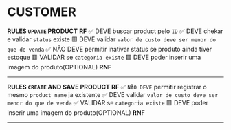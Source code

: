 # CUSTOMER

**RULES `UPDATE` PRODUCT**
**RF**
✅ DEVE buscar product pelo `ID`
✅ DEVE chekar e validar `status` existe
🟥 DEVE validar `valor de custo deve ser menor do que de venda`
✅ NÃO DEVE permitir inativar status se produto ainda tiver estoque
🟥 VALIDAR se `categoria existe`
🟥 DEVE poder inserir uma imagem do produto(OPTIONAL)
**RNF**

---

**RULES `CREATE` AND SAVE PRODUCT**
**RF**
✅ `NÃO DEVE` permitir registrar o mesmo `product_name` ja existente
✅ DEVE validar `valor de custo deve ser menor do que de venda`
✅ VALIDAR se `categoria existe`
🟥 DEVE poder inserir uma imagem do produto(OPTIONAL)
**RNF**

---
